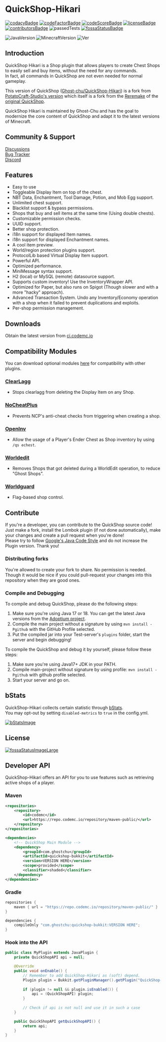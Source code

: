 <!-- Links -->

[codacy]: https://www.codacy.com/gh/Ghost-chu/QuickShop-Hikari/dashboard?utm_source=github.com&amp;utm_medium=referral&amp;utm_content=Ghost-chu/QuickShop-Hikari&amp;utm_campaign=Badge_Grade

[codeFactor]: https://www.codefactor.io/repository/github/ghost-chu/quickshop-hikari

[codeScore]: https://app.codiga.io/public/project/32011/QuickShop-Hikari/dashboard

[license]: https://github.com/Ghost-chu/QuickShop-Hikari/blob/hikari/LICENSE

[contributors]: https://github.com/Ghost-chu/QuickShop-Hikari/graphs/contributors

[fossaStatus]: https://app.fossa.com/projects/git%2Bgithub.com%2FGhost-chu%2FQuickShop-Hikari?ref=badge_shield

[fossaStatusLarge]: https://app.fossa.com/projects/git%2Bgithub.com%2FGhost-chu%2FQuickShop-Hikari?ref=badge_large

[quickshop-hikari]: https://github.com/Ghost-chu/QuickShop-Hikari

[quickshop-potato]: https://github.com/PotatoCraft-Studio/QuickShop-Reremake/

[quickshop-ghostchu]: https://github.com/Ghost-chu/QuickShop-Reremake

[quickshop-original]: https://github.com/KaiKikuchi/QuickShop

[codemc]: https://ci.codemc.io/job/Ghost-chu/job/QuickShop-Hikari/

[clearlagg]: https://www.spigotmc.org/resources/68271/

[worldguard]: https://dev.bukkit.org/projects/worldguard

[nocheatplus]: https://www.spigotmc.org/resources/nocheatplus.26/

[openinv]: https://dev.bukkit.org/projects/openinv

[worldedit]: https://dev.bukkit.org/projects/worldedit

[optional_modules]: https://ci.codemc.io/job/Ghost-chu/job/QuickShop-Hikari/

[googlejava]: https://google.github.io/styleguide/javaguide.html

[adoptium]: https://adoptium.net/

[bStats-site]: https://bstats.org

[bStats-plugin]: https://bstats.org/plugin/bukkit/QuickShop-Hikari/14281

<!-- Images/Badges -->

[codacyBadge]: https://app.codacy.com/project/badge/Grade/a04ef7174d9f4e65b60ae28b09222809

[codeFactorBadge]: https://www.codefactor.io/repository/github/ghost-chu/quickshop-hikari/badge

[codeScoreBadge]: https://api.codiga.io/project/32011/score/svg

[licenseBadge]: https://img.shields.io/github/license/Ghost-chu/QuickShop-Hikari.svg

[contributorsBadge]: https://img.shields.io/github/contributors/Ghost-chu/QuickShop-Hikari

[passedTests]: https://img.shields.io/jenkins/tests?compact_message&jobUrl=https://ci.codemc.io/job/Ghost-chu/job/QuickShop-Hikari

[fossaStatusBadge]: https://app.fossa.com/api/projects/git%2Bgithub.com%2FGhost-chu%2FQuickShop-Hikari.svg?type=shield

[fossaStatusImageLarge]: https://app.fossa.com/api/projects/git%2Bgithub.com%2FGhost-chu%2FQuickShop-Hikari.svg?type=large

[JavaVersion]: https://img.shields.io/badge/Java-Versions_17_+_18-orange.svg

[MinecraftVersion]: https://img.shields.io/badge/Minecraft-Java%20Edition%201.18%2B-blueviolet

[bStatsImage]: https://bstats.org/signatures/bukkit/QuickShop-Hikari.svg

[Ver]: https://img.shields.io/spiget/version/100125?label=version

<!-- Unused? -->
<!-- [//]: # (![Downloads]&#40;https://img.shields.io/spiget/downloads/62575?label=downloads&#41;) -->
<!-- [//]: # (![Rating]&#40;https://img.shields.io/spiget/rating/62575?label=rating&#41;) -->

<!-- Start of README -->

# QuickShop-Hikari

[![codacyBadge]][codacy]
[![codeFactorBadge]][codeFactor]
[![codeScoreBadge]][codeScore]
[![licenseBadge]][license]
[![contributorsBadge]][contributors]
![passedTests]
[![fossaStatusBadge]][fossaStatus]

![JavaVersion]
![MinecraftVersion]
![Ver]

## Introduction

QuickShop Hikari is a Shop plugin that allows players to create Chest Shops to easily sell and buy items, without the
need for any commands.  
In fact, all commands in QuickShop are not even needed for normal gameplay.

This version of QuickShop ([Ghost-chu/QuickShop-Hikari][quickshop-hikari]) is a fork
from [PotatoCraft-Studio's version][quickshop-potato] which itself is a fork from the [Reremake][quickshop-ghostchu] of
the [original QuickShop][quickshop-original].

QuickShop Hikari is maintained by Ghost-Chu and has the goal to modernize the core content of QuickShop and adapt it to
the latest versions of Minecraft.

## Community & Support

[Discussions](https://github.com/Ghost-chu/QuickShop-Hikari/discussions)  
[Bug Tracker](https://github.com/Ghost-chu/QuickShop-Hikari/issues)  
[Discord](https://discord.gg/Bu3dVtmsD3)

## Features

- Easy to use
- Toggleable Display Item on top of the chest.
- NBT Data, Enchantment, Tool Damage, Potion, and Mob Egg support.
- Unlimited chest support.
- Blacklist support & bypass permissions.
- Shops that buy and sell items at the same time (Using double chests).
- Customizable permission checks.
- UUID support.
- Better shop protection.
- i18n support for displayed Item names.
- i18n support for displayed Enchantment names.
- A cool item preview.
- World/region protection plugins support.
- ProtocolLib based Virtual Display Item support.
- Powerful API.
- Optimized performance.
- MiniMessage syntax support.
- H2 (local) or MySQL (remote) datasource support.
- Supports custom inventory! Use the InventoryWrapper API.
- Optimized for Paper, but also runs on Spigot (Though slower and with a more "hacky" approach).
- Advanced Transaction System. Undo any Inventory/Economy operation with a shop when it failed to prevent duplications
  and exploits.
- Per-shop permission management.

## Downloads

Obtain the latest version from [ci.codemc.io][codemc]

## Compatibility Modules

You can download optional modules [here][optional_modules] for compatibility with other plugins.

### [ClearLagg][clearlagg]

- Stops clearlagg from deleting the Display Item on any Shop.

### [NoCheatPlus][nocheatplus]

- Prevents NCP's anti-cheat checks from triggering when creating a shop.

### [OpenInv][openinv]

- Allow the usage of a Player's Ender Chest as Shop inventory by using `/qs echest`.

### [Worldedit][worldedit]

- Removes Shops that got deleted during a WorldEdit operation, to reduce "Ghost Shops".

### [Worldguard][worldguard]

- Flag-based shop control.

## Contribute

If you're a developer, you can contribute to the QuickShop source code! Just make a fork, install the Lombok plugin (if
not done automatically), make your changes and create a pull request when you're done!  
Please try to follow [Google's Java Code Style][googlejava] and do not increase the Plugin version. Thank you!

### Distributing forks

You're allowed to create your fork to share. No permission is needed.  
Though it would be nice if you could pull-request your changes into this repository when they are good ones.

### Compile and Debugging

To compile and debug QuickShop, please do the following steps:

1. Make sure you're using Java 17 or 18. You can get the latest Java versions from the [Adoptium project][adoptium].
2. Compile the main project without a signature by using `mvn install -Pgithub` with the GitHub Profile selected.
3. Put the compiled jar into your Test-server's `plugins` folder, start the server and begin debugging!

To compile the QuickShop and debug it by yourself, please follow these steps:

1. Make sure you're using Java17+ JDK in your PATH.
2. Compile main-project without signature by using profile: `mvn install -Pgithub` with github profile selected.
3. Start your server and go on.

## bStats

QuickShop-Hikari collects certain statistic through [bStats][bstats-site].  
You may opt-out by setting `disabled-metrics` to `true` in the config.yml.

[![bStatsImage]][bStats-plugin]

## License

[![fossaStatusImageLarge]][fossaStatusLarge]

## Developer API

QuickShop-Hikari offers an API for you to use features such as retrieving active shops of a player.

### Maven

```xml
<repositories>
    <repository>
        <id>codemc</id>
        <url>https://repo.codemc.io/repository/maven-public/</url>
    </repository>
</repositories>

<dependencies>
    <!-- QuickShop Main Module -->
    <dependency>
        <groupId>com.ghostchu</groupId>
        <artifactId>quickshop-bukkit</artifactId>
        <version>VERSION HERE</version>
        <scope>provided</scope>
        <classifier>shaded</classifier>
    </dependency>
</dependencies>
```

### Gradle

```groovy
repositories {
    maven { url = "https://repo.codemc.io/repository/maven-public/" }
}

dependencies {
    compileOnly "com.ghostchu:quickshop-bukkit:VERSION HERE";
}
```

### Hook into the API

```java
public class MyPlugin extends JavaPlugin {
    private QuickShopAPI api = null;

    @Override
    public void onEnable() {
        // Remember to add QuickShop-Hikari as (soft) depend.
        Plugin plugin = Bukkit.getPluginManager().getPlugin("QuickShop-Hikari");
        
        if (plugin != null && plugin.isEnabled()) {
            api = (QuickShopAPI) plugin;
        }
        
        // Check if api is not null and use it in such a case
    }

    public QuickShopAPI getQuickShopAPI() {
        return api;
    }
}
```
